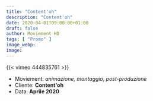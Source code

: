 ```yaml
---
title: "Content'oh"
description: "Content'oh"
date: 2020-04-01T09:00:00+01:00
draft: false
author: Moviement HD
tags: [ "Promo" ]
image_webp:
image:
---
```


{{< vimeo 444835761 >}}
<br>

- Moviement: *animazione, montaggio, post-produzione*
- Cliente: **Content'oh**
- Data: **Aprile 2020**
